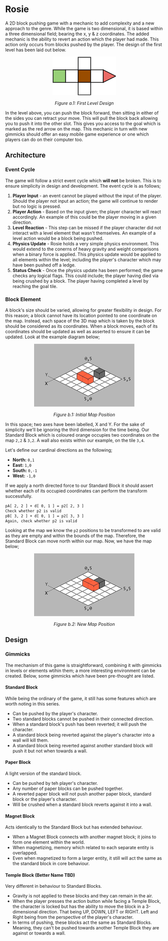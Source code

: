 # Rosie

A 2D block pushing game with a mechanic to add complexity and a new approach to the genre. While the game is two dimensional, it is based within a three dimensional field; bearing the x, y & z coordinates. The added mechanic is the ability to revert an action which the player had made. This action only occurs from blocks pushed by the player. The design of the first level has been laid out below.

<center>

![1st level design](img/level_design_00.png)

*Figure a.1: First Level Design*

</center>

In the level above, you can push the block forward, then sitting in either of the sides you can retract your move. This will pull the block back allowing you to push it into the other slot. This gives you access to the goal which is marked as the red arrow on the map. This mechanic in turn with new gimmicks should offer an easy mobile game experience or one which players can do on their computer too.

## Architecture

### Event Cycle

The game will follow a strict event cycle which **will not** be broken. This is to ensure simplicity in design and development. The event cycle is as follows;

1. **Player Input** - an event cannot be played without the input of the player. Should the player not input an action; the game will continue to render but no logic is pressed.
2. **Player Action** - Based on the input given; the player character will react accordingly. An example of this could be the player moving in a given direction.
3. **Level Reaction** - This step can be missed if the player character did not interact with a level element that wasn't themselves. An example of a level action would be a block being pushed.
4. **Physics Update** - Rosie holds a very simple physics environment. This would extend to the conerns of heavy gravity and weight comparisons when a binary force is applied. This physics update would be applied to all elements within the level; including the player's character which may have been pushed off a ledge.
5. **Status Check** - Once the physics update has been performed; the game checks any logical flags. This could include; the player having died via being crushed by a block. The player having completed a level by reaching the goal tile.

### Block Element

A block's size should be varied, allowing for greater flexibility in design. For this reason; a block cannot have its location pointed to one coordinate on the map. Instead, each space of the 3D map which is taken by the block should be considered as its coordinates. When a block moves, each of its coordinates should be updated as well as asserted to ensure it can be updated. Look at the example diagram below;

<center>

![Block Layout ex1](img/block_sample_00.jpg)

*Figure b.1: Initial Map Position*

</center>

In this space; two axes have been labelled, X and Y. For the sake of simplicity we'll be ignoring the third dimension for the time being. Our Standard Block which is coloured orange occupies two coordinates on the map `2,2` & `3,2`. A wall also exists within our example, on the tile `3,4`.

Let's define our cardinal directions as the following;
- **North:** `0,1`
- **East:** `1,0`
- **South:** `0,-1`
- **West:** `-1,0`

If we apply a north directed force to our Standard Block it should assert whether each of its occupied coordinates can perform the transform successfully.

```
pA[ 2, 2 ] + d[ 0, 1 ] = p2[ 2, 3 ]
Check whether p2 is valid
pB[ 3, 2 ] + d[ 0, 1 ] = p2[ 3, 3 ]
Again, check whether p2 is valid
```

Looking at the map we know the `p2` positions to be transformed to are valid as they are empty and within the bounds of the map. Therefore, the Standard Block can move north within our map. Now, we have the map below;

<center>

![Block Layout ex1](img/block_sample_01.jpg)

*Figure b.2: New Map Position*

</center>

## Design

### Gimmicks

The mechanism of this game is straightforward, combining it with gimmicks in levels or elements wtihin them; a more interesting environment can be created. Below, some gimmicks which have been pre-thought are listed.

#### **Standard Block**

While being the ordinary of the game, it still has some features which are worth noting in this series.
- Can be pushed by the player's character.
- Two standard blocks cannot be pushed in their connected direction.
- When a standard block's push has been reverted; it will push the character.
- A standard block being reverted against the player's character into a wall will kill them.
- A standard block being reverted against another standard block will push it but not when towards a wall.

#### **Paper Block**

A light version of the standard block.
- Can be pushed by teh player's character.
- Any number of paper blocks can be pushed together.
- A reverted paper block will not push another paper block, standard block or the player's character.
- Will be crushed when a standard block reverts against it into a wall.

#### **Magnet Block**

Acts identically to the Standard Block but has extended behaviour.
- When a Magnet Block connects with another magnet block; it joins to form one element within the world.
- When magnetizing, memory which related to each separate entity is overlapped.
- Even when magnetized to form a larger entity, it still will act the same as the standard block in core behaviour.

#### **Temple Block (Better Name TBD)**

Very different in behaviour to Standard Blocks.
- Gravity is not applied to these blocks and they can remain in the air.
- When the player presses the action button while facing a Temple Block, the character is locked but has the ability to move the block in a 3-dimensional direction. That being UP, DOWN, LEFT or RIGHT. Left and Right being from the perspective of the player's character.
- In terms of pushing, these blocks act the same as Standard Blocks. Meaning, they can't be pushed towards another Temple Block they are against or towards a wall.